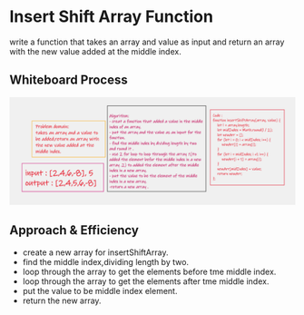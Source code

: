 # Insert Shift Array  Function 
write a function that takes an array and value as input and return an array with the new value 
added at the middle index.
 
## Whiteboard Process

![array-insert-shift](array-insert-shift.PNG)

## Approach & Efficiency
- create a new array for insertShiftArray. 
- find the middle index,dividing length by two.
- loop through the array to get the elements before tme middle index.
- loop through the array to get the elements after tme middle index.
- put the value to be middle index element.
- return the new array.